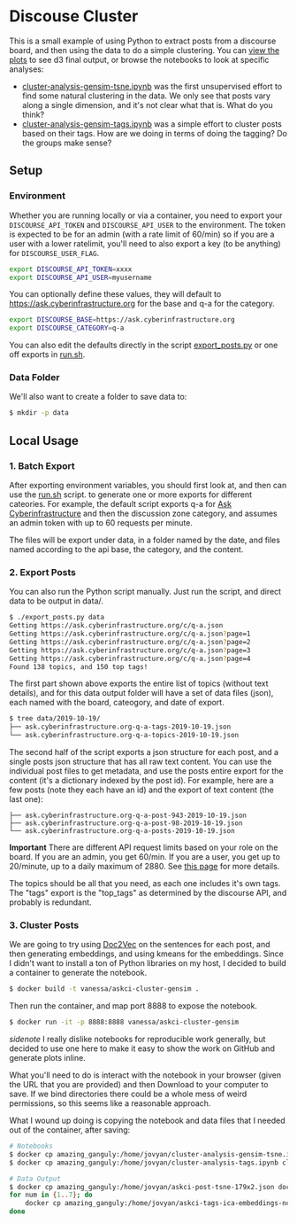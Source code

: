 # Discouse Cluster

This is a small example of using Python to extract posts from a discourse board,
and then using the data to do a simple clustering. You can [view the plots](https://hpsee.github.io/discourse-cluster/)
to see d3 final output, or browse the notebooks to look at specific analyses:

 - [cluster-analysis-gensim-tsne.ipynb](cluster-analysis-gensim-tsne.ipynb) was the first unsupervised effort to find some natural clustering in the data. We only see that posts vary along a single dimension, and it's not clear what that is. What do you think?
 - [cluster-analysis-gensim-tags.ipynb](cluster-analysis-gensim-tags.ipynb) was a simple effort to cluster posts based on their tags. How are we doing in terms of doing the tagging? Do the groups make sense?

## Setup

### Environment

Whether you are running locally or via a container, you need 
to export your `DISCOURSE_API_TOKEN` and `DISCOURSE_API_USER`
to the environment. The token is expected to be for an admin (with a rate
limit of 60/min) so if you are a user with a lower ratelimit, you'll
need to also export a key (to be anything) for `DISCOURSE_USER_FLAG`.

```bash
export DISCOURSE_API_TOKEN=xxxx
export DISCOURSE_API_USER=myusername
```

You can optionally define these values, they will default to https://ask.cyberinfrastructure.org
for the base and q-a for the category.

```bash
export DISCOURSE_BASE=https://ask.cyberinfrastructure.org
export DISCOURSE_CATEGORY=q-a
```

You can also edit the defaults directly in the script [export_posts.py](export_posts.py)
or one off exports in [run.sh](run.sh).

### Data Folder

We'll also want to create a folder to save data to:

```bash
$ mkdir -p data
```

## Local Usage

### 1. Batch Export

After exporting environment variables, you should first look at, and then
can use the [run.sh](run.sh) script. to generate one or more exports for
different cateories. For example, the default script exports q-a for 
[Ask Cyberinfrastructure](https://ask.cyberinfrastructure.org/) and then the discussion zone category, and assumes an admin token with up to 60 requests per minute.

The files will be export under data, in a folder named by the date,
and files named according to the api base, the category, and the content.

### 2. Export Posts

You can also run the Python script manually. Just run the script, and direct data to be output in data/.

```bash
$ ./export_posts.py data
Getting https://ask.cyberinfrastructure.org/c/q-a.json
Getting https://ask.cyberinfrastructure.org/c/q-a.json?page=1
Getting https://ask.cyberinfrastructure.org/c/q-a.json?page=2
Getting https://ask.cyberinfrastructure.org/c/q-a.json?page=3
Getting https://ask.cyberinfrastructure.org/c/q-a.json?page=4
Found 138 topics, and 150 top tags!
```

The first part shown above exports the entire list of topics (without text details),
and for this data output folder will have a set of data files (json), each named with the board,
cateogory, and date of export. 

```bash
$ tree data/2019-10-19/
├── ask.cyberinfrastructure.org-q-a-tags-2019-10-19.json
└── ask.cyberinfrastructure.org-q-a-topics-2019-10-19.json
```

The second half of the script exports a json structure for each post,
and a single posts json structure that has all raw text content. You can
use the individual post files to get metadata, and use the posts entire
export for the content (it's a dictionary indexed by the post id).
For example, here are a few posts (note they each have an id) and
the export of text content (the last one):

```
├── ask.cyberinfrastructure.org-q-a-post-943-2019-10-19.json
├── ask.cyberinfrastructure.org-q-a-post-98-2019-10-19.json
└── ask.cyberinfrastructure.org-q-a-posts-2019-10-19.json
```

**Important** There are different API request limits based on your role
on the board. If you are an admin, you get 60/min. If you are a user, you
get up to 20/minute, up to a daily maximum of 2880. See [this page](https://meta.discourse.org/t/global-rate-limits-and-throttling-in-discourse/78612) for more details.


The topics should be all that you need, as each one includes it's
own tags. The "tags" export is the "top_tags" as determined by the 
discourse API, and probably is redundant.

### 3. Cluster Posts

We are going to try using [Doc2Vec](https://radimrehurek.com/gensim/models/doc2vec.html) on the sentences for each post, and then generating embeddings, and using kmeans for the embeddings. Since I didn't want to install a ton of Python libraries on my host, I decided
to build a container to generate the notebook.

```bash
$ docker build -t vanessa/askci-cluster-gensim .
```

Then run the container, and map port 8888 to expose the notebook.

```bash
$ docker run -it -p 8888:8888 vanessa/askci-cluster-gensim
```

*sidenote* I really dislike notebooks for reproducible work generally, but
decided to use one here to make it easy to show the work on GitHub and
generate plots inline. 

What you'll need to do is interact with the notebook
in your browser (given the URL that you are provided) and then Download
to your computer to save. If we bind directories there could be a whole
mess of weird permissions, so this seems like a reasonable approach.

What I wound up doing is copying the notebook and data files that I needed out
of the container, after saving:

```bash
# Notebooks
$ docker cp amazing_ganguly:/home/jovyan/cluster-analysis-gensim-tsne.ipynb cluster-analysis-gensim-tsne.ipynb 
$ docker cp amazing_ganguly:/home/jovyan/cluster-analysis-tags.ipynb cluster-analysis-tags.ipynb 

# Data Output
$ docker cp amazing_ganguly:/home/jovyan/askci-post-tsne-179x2.json docs/askci-post-tsne-179x2.json
for num in {1..7}; do
    docker cp amazing_ganguly:/home/jovyan/askci-tags-ica-embeddings-ncomps-${num}.json docs/askci-tags-ica-embeddings-ncomps-${num}.json
done
```
